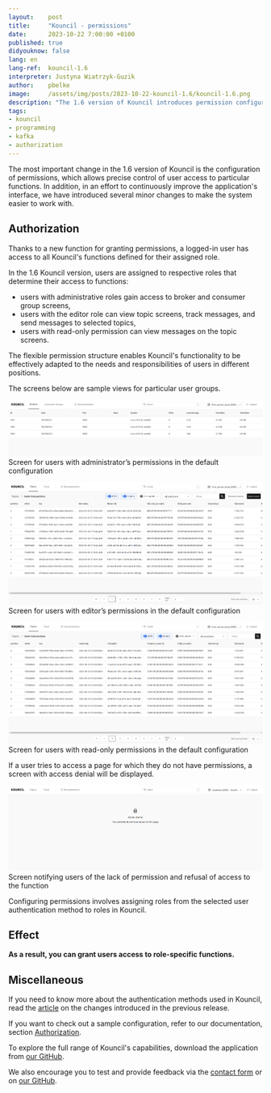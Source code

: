 ```yaml
---
layout:    post
title:     "Kouncil - permissions"
date:      2023-10-22 7:00:00 +0100
published: true
didyouknow: false
lang: en
lang-ref:  kouncil-1.6
interpreter: Justyna Wiatrzyk-Guzik
author:    pbelke
image:     /assets/img/posts/2023-10-22-kouncil-1.6/kouncil-1.6.png
description: "The 1.6 version of Kouncil introduces permission configuration, allowing for precise control over user access to various system functions."
tags:
- kouncil
- programming
- kafka
- authorization
---
```


The most important change in the 1.6 version of Kouncil is the configuration of permissions, which allows precise control of user access to particular functions. In addition, in an effort to continuously improve the application's interface, we have introduced several minor changes to make the system easier to work with.

## Authorization
Thanks to a new function for granting permissions, a logged-in user has access to all Kouncil's functions defined for their assigned role.

In the 1.6 Kouncil version, users are assigned to respective roles that determine their access to functions:
* users with administrative roles gain access to broker and consumer group screens,
* users with the editor role can view topic screens, track messages, and send messages to selected topics,
* users with read-only permission can view messages on the topic screens.

The flexible permission structure enables Kouncil's functionality to be effectively adapted to the needs and responsibilities of users in different positions.

The screens below are sample views for particular user groups.

![Screen for users with administrator’s permissions in the default configuration](/assets/img/posts/2023-10-22-kouncil-1.6/kouncil-1.6-1.png)
<span class="img-legend">Screen for users with administrator’s permissions in the default configuration</span>

![Screen for users with editor’s permissions in the default configuration](/assets/img/posts/2023-10-22-kouncil-1.6/kouncil-1.6-2.png)
<span class="img-legend">Screen for users with editor’s permissions in the default configuration</span>

![Screen for users with read-only permissions in the default configuration](/assets/img/posts/2023-10-22-kouncil-1.6/kouncil-1.6-3.png)
<span class="img-legend">Screen for users with read-only permissions in the default configuration</span>

If a user tries to access a page for which they do not have permissions, a screen with access denial will be displayed.

![Screen notifying users of the lack of permission and refusal of access to the function](/assets/img/posts/2023-10-22-kouncil-1.6/kouncil-1.6-4.png)
<span class="img-legend">Screen notifying users of the lack of permission and refusal of access to the function</span>

Configuring permissions involves assigning roles from the selected user authentication method to roles in Kouncil.

## Effect
**As a result, you can grant users access to role-specific functions.**

## Miscellaneous
If you need to know more about the authentication methods used in Kouncil, read the [article](https://blog.kouncil.io/2023/10/22/kafka-1.5.html) on the changes introduced in the previous release.

If you want to check out a sample configuration, refer to our documentation, section [Authorization](https://docs.kouncil.io/getting-started/deployment#authorization).

To explore the full range of Kouncil's capabilities, download the application from [our GitHub](https://github.com/consdata/kouncil).

We also encourage you to test and provide feedback via the [contact form](https://kouncil.io/contact-us/) or on [our GitHub](https://github.com/consdata/kouncil).
